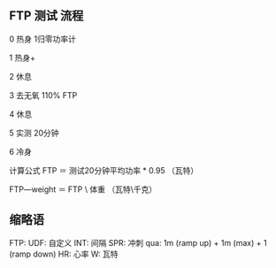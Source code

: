 ## FTP 测试 流程

0 热身 1归零功率计

1 热身+

2 休息

3 去无氧 110% FTP

4 休息

5 实测 20分钟

6 冷身

计算公式
FTP ＝ 测试20分钟平均功率 * 0.95 （瓦特）

FTP―weight ＝ FTP \ 体重 （瓦特\千克）

## 缩略语

FTP:
UDF: 自定义
INT: 间隔
SPR: 冲刺
qua: 1m (ramp up) + 1m (max) + 1 (ramp down)
HR: 心率
W: 瓦特
